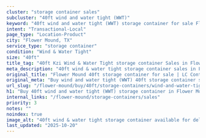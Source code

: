 ```yaml
---
cluster: "storage container sales"
subcluster: "40ft wind and water tight (WWT)"
keyword: "40ft wind and water tight (WWT) storage container for sale Flower Mound, TX"
intent: "Transactional-Local"
page_type: "Location-Product"
city: "Flower Mound, TX"
service_type: "storage container"
condition: "Wind & Water Tight"
size: "40ft"
title_tag: "40ft Kzi Wind & Water Tight storage container Sales in Flower Mound | LC Container"
meta_description: "40ft wind & water tight storage container sales in Flower Mound. Fast delivery, competitive pricing. Serving storage containers area. Quote ID: 1SC. Call (214) 524-4168 for your free quote today."
original_title: "Flower Mound 40ft storage container for sale | LC Container"
original_meta: "Buy wind and water tight (WWT) 40ft storage container sale with local delivery in Flower Mound, TX. LC Container — local Since 2003. Request a fast quote today."
url_slug: "/flower-mound/buy/40ft/storage-containers/wind-and-water-tight-wwt"
h1: "Buy 40ft wind and water tight (WWT) storage container in Flower Mound"
internal_links: "/flower-mound/storage-containers/sales"
priority: 3
notes: ""
noindex: true
image_alt: "40ft wind & water tight storage container available for delivery in Flower Mound"
last_updated: "2025-10-20"
---
```


<!-- TODO: Add unique city/inventory copy, images, and internal links here. -->
